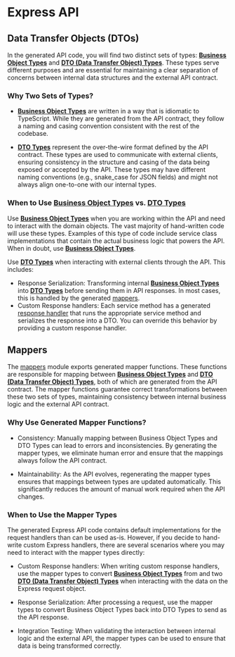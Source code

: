 <!--
This code was generated by @basketry/typescript-dtos@0.2.2

Changes to this file may cause incorrect behavior and will be lost if
the code is regenerated.

To make changes to the contents of this file:
1. Edit source/path.ext
2. Run the Basketry CLI

About Basketry: https://basketry.io
About @basketry/typescript-dtos: https://basketry.io/docs/components/@basketry/typescript-dtos
-->

# Express API

## Data Transfer Objects (DTOs)

In the generated API code, you will find two distinct sets of types: [**Business Object Types**](../types.ts) and [**DTO (Data Transfer Object) Types**](./types.ts). These types serve different purposes and are essential for maintaining a clear separation of concerns between internal data structures and the external API contract.

### Why Two Sets of Types?

- [**Business Object Types**](../types.ts) are written in a way that is idiomatic to TypeScript. While they are generated from the API contract, they follow a naming and casing convention consistent with the rest of the codebase.

- [**DTO Types**](./types.ts) represent the over-the-wire format defined by the API contract. These types are used to communicate with external clients, ensuring consistency in the structure and casing of the data being exposed or accepted by the API. These types may have different naming conventions (e.g., snake_case for JSON fields) and might not always align one-to-one with our internal types.

### When to Use [**Business Object Types**](../types.ts) vs. [**DTO Types**](./types.ts)

Use [**Business Object Types**](../types.ts) when you are working within the API and need to interact with the domain objects. The vast majority of hand-written code will use these types. Examples of this type of code include service class implementations that contain the actual business logic that powers the API. When in doubt, use [**Business Object Types**](../types.ts).

Use [**DTO Types**](./types.ts) when interacting with external clients through the API. This includes:

- Response Serialization: Transforming internal [**Business Object Types**](../types.ts) into [**DTO Types**](./types.ts) before sending them in API responses. In most cases, this is handled by the generated [mappers](./mappers.ts).
- Custom Response handlers: Each service method has a generated [response handler](./handlers.ts) that runs the appropriate service method and serializes the response into a DTO. You can override this behavior by providing a custom response handler.

## Mappers

The [mappers](./mappers.ts) module exports generated mapper functions. These functions are responsible for mapping between [**Business Object Types**](../types.ts) and [**DTO (Data Transfer Object) Types**](./types.ts), both of which are generated from the API contract. The mapper functions guarantee correct transformations between these two sets of types, maintaining consistency between internal business logic and the external API contract.

### Why Use Generated Mapper Functions?

- Consistency: Manually mapping between Business Object Types and DTO Types can lead to errors and inconsistencies. By generating the mapper types, we eliminate human error and ensure that the mappings always follow the API contract.

- Maintainability: As the API evolves, regenerating the mapper types ensures that mappings between types are updated automatically. This significantly reduces the amount of manual work required when the API changes.

### When to Use the Mapper Types

The generated Express API code contains default implementations for the request handlers than can be used as-is. However, if you decide to hand-write custom Express handlers, there are several scenarios where you may need to interact with the mapper types directly:

- Custom Response handlers: When writing custom response handlers, use the mapper types to convert [**Business Object Types**](../types.ts) from and two [**DTO (Data Transfer Object) Types**](./types.ts) when interacting with the data on the Express request object.

- Response Serialization: After processing a request, use the mapper types to convert Business Object Types back into DTO Types to send as the API response.

- Integration Testing: When validating the interaction between internal logic and the external API, the mapper types can be used to ensure that data is being transformed correctly.
